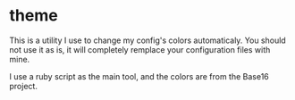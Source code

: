 # theme

This is a utility I use to change my config's colors automaticaly. You should not use it as is, it will completely remplace your configuration files with mine.

I use a ruby script as the main tool, and the colors are from the Base16 project.
